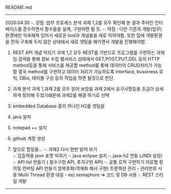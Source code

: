 README.md

------------------------------------------------------------------------
2020.04.30
  -. 강점 :업무 프로세스 분석
    과제 1,2를 모두 확인해 본 결과
	주어진 인터페이스를 준수하면서 함수들을 설계, 구현하면 될 듯.
  -. 약점 : 다만 기존의 개발(업무)환경에만 익숙해져 있어서
     새로운 tool과 개념들을 새로 익혀야함.
	 또한 집에 개발환경을 전혀 구축해 두지 않은 상태에서 새로 셋팅을 해가면서 개발을 진행해야함.
	 
  1) REST API 개념 익히기
      과제 1,2 모두 REST를 기반으로 프로그램를 구현하는 과제임
	  검색을 통해 정보 수집
	  웹서비스 상태에서 GET,POST,PUT,DEL 등의 HTTP method등을 통해 서비스를 제공함
	  method를 통해 데이터의 CRUD처리가 가능함
	  결국 method를 구현하고 데이터 처리가 가능하도록
	  interface, bussiness 로직, DBio, 테이블 구성 등의 작업을 하면 될것으로 판단.
  2) 과제 분석
      과제 1,과제 2를 모두 읽어 보았음
	  과제 2에서 요구사항등을 조금더 상세하게 정의해 두었기떄문에 과제2를 해결 하기로 선택
	  
  3) embedded Database 중의 하나인 H2를 셋팅을
  
  4) java 설치
  
  5) notepad ++ 설치
  
  6) github 계정 생성
	  
  7) 앞으로 할일들...
      -. 과제2 다시 한번 읽어 보기  
	  -. 입출력용 json 포멧 익히기
	  -. java eclipse 설치
	  -. java-h2 연동 (JNDI 설정)
	  -. API list 만들기 ( 필수구현 API, 추가구현 API)
	  -. 공통 로직 구현하기
	       자료형 정의및 컨버팅 API 만들기
		   암복호화(객체화 해서 구현)
		   트랜젝션 관리 - 관리번호 사용 
		   Multi Thread 환경 대응 - ex) semaphore => 코드 및 DB 사용
	  -. REST 스타일 개발
------------------------------------------------------------------------	